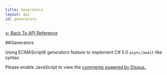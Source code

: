 ```yaml
---
title: Generators
layout: api
id: generators
---
```


[← Back To API Reference](/docs/api-reference.html)
<div class="api-code-section"><markdown>
##Generators

Using ECMAScript6 generators feature to implement C# 5.0 `async/await` like syntax.
</markdown></div>

<div id="disqus_thread"></div>
<script type="text/javascript">
    var disqus_title = "Generators";
    var disqus_shortname = "bluebirdjs";
    var disqus_identifier = "disqus-id-generators";
    
    (function() {
        var dsq = document.createElement("script"); dsq.type = "text/javascript"; dsq.async = true;
        dsq.src = "//" + disqus_shortname + ".disqus.com/embed.js";
        (document.getElementsByTagName("head")[0] || document.getElementsByTagName("body")[0]).appendChild(dsq);
    })();
</script>
<noscript>Please enable JavaScript to view the <a href="https://disqus.com/?ref_noscript" rel="nofollow">comments powered by Disqus.</a></noscript>